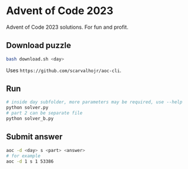 # Advent of Code 2023

Advent of Code 2023 solutions. For fun and profit.

## Download puzzle

```bash
bash download.sh <day>
```

Uses `https://github.com/scarvalhojr/aoc-cli`.

## Run

```bash
# inside day subfolder, more parameters may be required, use --help
python solver.py
# part 2 can be separate file
python solver_b.py
```

## Submit answer

```bash
aoc -d <day> s <part> <answer>
# for example
aoc -d 1 s 1 53386
```
